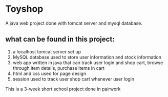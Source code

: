 # Toyshop

A java web project done with tomcat server and mysql database.

## what can be found in this project:
1. a localhost tomcat server set up
2. MySQL database used to store user information and stock information
3. web app written in java that can track user login and shop cart, browse through item details, purchase items in cart 
4. html and css used for page design
5. session used to track user shop cart whenever user login

This is a 3-week short school project done in pairwork

